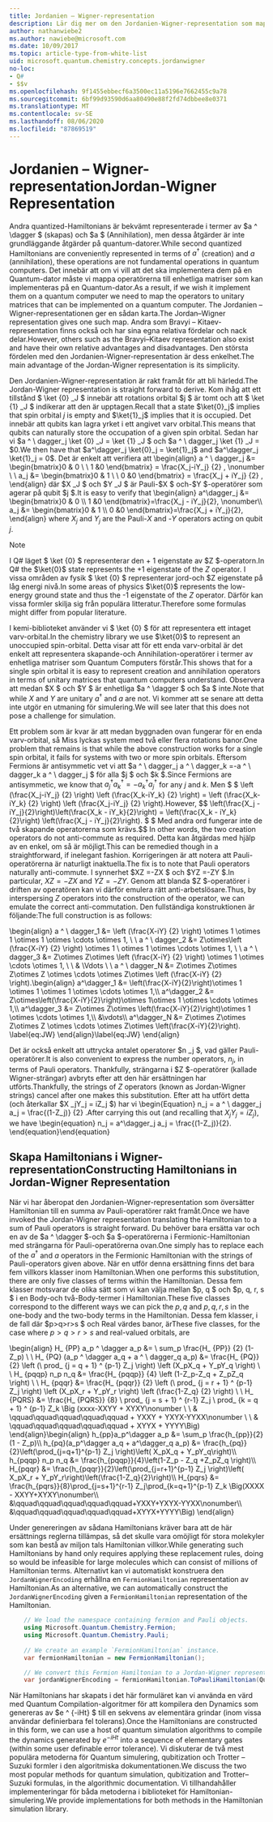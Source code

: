 ```yaml
---
title: Jordanien – Wigner-representation
description: Lär dig mer om den Jordanien-Wigner-representation som mappar Hamiltonian-operatörer till enhetliga matriser som kan vara enklare att implementera på en Quantum-dator.
author: nathanwiebe2
ms.author: nawiebe@microsoft.com
ms.date: 10/09/2017
ms.topic: article-type-from-white-list
uid: microsoft.quantum.chemistry.concepts.jordanwigner
no-loc:
- Q#
- $$v
ms.openlocfilehash: 9f1455ebbecf6a3500ec11a5196e7662455c9a78
ms.sourcegitcommit: 6bf99d93590d6aa80490e88f2fd74dbbee8e0371
ms.translationtype: MT
ms.contentlocale: sv-SE
ms.lasthandoff: 08/06/2020
ms.locfileid: "87869519"
---
```

# <a name="jordan-wigner-representation"></a><span data-ttu-id="baeea-103">Jordanien – Wigner-representation</span><span class="sxs-lookup"><span data-stu-id="baeea-103">Jordan-Wigner Representation</span></span>

<span data-ttu-id="baeea-104">Andra quantized-Hamiltonians är bekvämt representerade i termer av $a ^ \dagger $ (skapas) och $a $ (Annihilation), men dessa åtgärder är inte grundläggande åtgärder på quantum-datorer.</span><span class="sxs-lookup"><span data-stu-id="baeea-104">While second quantized Hamiltonians are conveniently represented in terms of $a^\dagger$ (creation) and $a$ (annihilation), these operations are not fundamental operations in quantum computers.</span></span>
<span data-ttu-id="baeea-105">Det innebär att om vi vill att det ska implementera dem på en Quantum-dator måste vi mappa operatörerna till enhetliga matriser som kan implementeras på en Quantum-dator.</span><span class="sxs-lookup"><span data-stu-id="baeea-105">As a result, if we wish it implement them on a quantum computer we need to map the operators to unitary matrices that can be implemented on a quantum computer.</span></span>
<span data-ttu-id="baeea-106">The Jordanien – Wigner-representationen ger en sådan karta.</span><span class="sxs-lookup"><span data-stu-id="baeea-106">The Jordan–Wigner representation gives one such map.</span></span>
<span data-ttu-id="baeea-107">Andra som Bravyi – Kitaev-representation finns också och har sina egna relativa fördelar och nack delar.</span><span class="sxs-lookup"><span data-stu-id="baeea-107">However, others such as the Bravyi–Kitaev representation also exist and have their own relative advantages and disadvantages.</span></span>
<span data-ttu-id="baeea-108">Den största fördelen med den Jordanien-Wigner-representation är dess enkelhet.</span><span class="sxs-lookup"><span data-stu-id="baeea-108">The main advantage of the Jordan-Wigner representation is its simplicity.</span></span>

<span data-ttu-id="baeea-109">Den Jordanien-Wigner-representation är rakt framåt för att bli härledd.</span><span class="sxs-lookup"><span data-stu-id="baeea-109">The Jordan-Wigner representation is straight forward to derive.</span></span>
<span data-ttu-id="baeea-110">Kom ihåg att ett tillstånd $ \ket {0} _J $ innebär att rotations orbital $j $ är tomt och att $ \ket {1} _J $ indikerar att den är upptagen.</span><span class="sxs-lookup"><span data-stu-id="baeea-110">Recall that a state $\ket{0}_j$ implies that spin orbital $j$ is empty and $\ket{1}_j$ implies that it is occupied.</span></span>
<span data-ttu-id="baeea-111">Det innebär att qubits kan lagra yrket i ett angivet varv orbital.</span><span class="sxs-lookup"><span data-stu-id="baeea-111">This means that qubits can naturally store the occupation of a given spin orbital.</span></span>
<span data-ttu-id="baeea-112">Sedan har vi $a ^ \ dagger_j \ket {0} _J = \ket {1} _J $ och $a ^ \ dagger_j \ket {1} _J = $0.</span><span class="sxs-lookup"><span data-stu-id="baeea-112">We then have that $a^\dagger_j \ket{0}_j = \ket{1}_j$ and $a^\dagger_j \ket{1}_j = 0$.</span></span>
<span data-ttu-id="baeea-113">Det är enkelt att verifiera att \begin{align} a ^ \ dagger_j &= \begin{bmatrix}0 & 0 \\ \ 1 &0 \end{bmatrix} = \frac{X_j-iY_j} {2} , \nonumber \\ \\ a_j &= \begin{bmatrix}0 & 1 \\ \ 0 &0 \end{bmatrix} = \frac{X_j + iY_j} {2} , \end{align} där $X _J $ och $Y _J $ är Pauli-$X $ och-$Y $-operatörer som agerar på qubit $j $.</span><span class="sxs-lookup"><span data-stu-id="baeea-113">It is easy to verify that \begin{align} a^\dagger_j &= \begin{bmatrix}0 & 0 \\\ 1 &0 \end{bmatrix}=\frac{X_j - iY_j}{2}, \nonumber\\\\ a_j &= \begin{bmatrix}0 & 1 \\\ 0 &0 \end{bmatrix}=\frac{X_j + iY_j}{2}, \end{align} where $X_j$ and $Y_j$ are the Pauli-$X$ and -$Y$ operators acting on qubit $j$.</span></span>

>[!NOTE]
> <span data-ttu-id="baeea-114">I Q# läget $ \ket {0} $ representerar den + 1 eigenstate av $Z $-operatorn.</span><span class="sxs-lookup"><span data-stu-id="baeea-114">In Q# the $\ket{0}$ state represents the +1 eigenstate of the $Z$ operator.</span></span> <span data-ttu-id="baeea-115">I vissa områden av fysik $ \ket {0} $ representerar jord-och $Z eigenstate på låg energi nivå.</span><span class="sxs-lookup"><span data-stu-id="baeea-115">In some areas of physics $\ket{0}$ represents the low-energy ground state and thus the -1 eigenstate of the $Z$ operator.</span></span> <span data-ttu-id="baeea-116">Därför kan vissa formler skilja sig från populära litteratur.</span><span class="sxs-lookup"><span data-stu-id="baeea-116">Therefore some formulas might differ from popular literature.</span></span>

<span data-ttu-id="baeea-117">I kemi-biblioteket använder vi $ \ket {0} $ för att representera ett intaget varv-orbital.</span><span class="sxs-lookup"><span data-stu-id="baeea-117">In the chemistry library we use $\ket{0}$ to represent an unoccupied spin-orbital.</span></span>
<span data-ttu-id="baeea-118">Detta visar att för ett enda varv-orbital är det enkelt att representera skapande-och Annihilation-operatörer i termer av enhetliga matriser som Quantum Computers förstår.</span><span class="sxs-lookup"><span data-stu-id="baeea-118">This shows that for a single spin orbital it is easy to represent creation and annihilation operators in terms of unitary matrices that quantum computers understand.</span></span>
<span data-ttu-id="baeea-119">Observera att medan $X $ och $Y $ är enhetliga $a ^ \dagger $ och $a $ inte.</span><span class="sxs-lookup"><span data-stu-id="baeea-119">Note that while $X$ and $Y$ are unitary $a^\dagger$ and $a$ are not.</span></span>
<span data-ttu-id="baeea-120">Vi kommer att se senare att detta inte utgör en utmaning för simulering.</span><span class="sxs-lookup"><span data-stu-id="baeea-120">We will see later that this does not pose a challenge for simulation.</span></span>

<span data-ttu-id="baeea-121">Ett problem som är kvar är att medan byggnaden ovan fungerar för en enda varv-orbital, så Miss lyckas system med två eller flera rotations banor.</span><span class="sxs-lookup"><span data-stu-id="baeea-121">One problem that remains is that while the above construction works for a single spin orbital, it fails for systems with two or more spin orbitals.</span></span>
<span data-ttu-id="baeea-122">Eftersom Fermions är antisymmetic vet vi att $a ^ \ dagger_j a ^ \ dagger_k =-a ^ \ dagger_k a ^ \ dagger_j $ för alla $j $ och $k $.</span><span class="sxs-lookup"><span data-stu-id="baeea-122">Since Fermions are antisymmetic, we know that $a^\dagger_j a^\dagger_k = - a^\dagger_k a^\dagger_j$ for any $j$ and $k$.</span></span>
<span data-ttu-id="baeea-123">Men $ $ \left (\frac{X_j-iY_j} {2} \right) \left (\frac{X_k-iY_k} {2} \right) = \left (\frac{X_k-iY_k} {2} \right) \left (\frac{X_j-iY_j} {2} \right).</span><span class="sxs-lookup"><span data-stu-id="baeea-123">However, $$ \left(\frac{X_j - iY_j}{2}\right)\left(\frac{X_k - iY_k}{2}\right) = \left(\frac{X_k - iY_k}{2}\right) \left(\frac{X_j - iY_j}{2}\right).</span></span>
<span data-ttu-id="baeea-124">$ $ Med andra ord fungerar inte de två skapande operatorerna som krävs.</span><span class="sxs-lookup"><span data-stu-id="baeea-124">$$ In other words, the two creation operators do not anti-commute as required.</span></span>
<span data-ttu-id="baeea-125">Detta kan åtgärdas med hjälp av en enkel, om så är möjligt.</span><span class="sxs-lookup"><span data-stu-id="baeea-125">This can be remedied though in a straightforward, if inelegant fashion.</span></span>
<span data-ttu-id="baeea-126">Korrigeringen är att notera att Pauli-operatörerna är naturligt inaktuella.</span><span class="sxs-lookup"><span data-stu-id="baeea-126">The fix is to note that Pauli operators naturally anti-commute.</span></span>
<span data-ttu-id="baeea-127">I synnerhet $XZ =-ZX $ och $YZ =-ZY $.</span><span class="sxs-lookup"><span data-stu-id="baeea-127">In particular, $XZ = -ZX$ and $YZ=-ZY$.</span></span>
<span data-ttu-id="baeea-128">Genom att blanda $Z $-operatörer i driften av operatören kan vi därför emulera rätt anti-arbetslösare.</span><span class="sxs-lookup"><span data-stu-id="baeea-128">Thus, by interspersing $Z$ operators into the construction of the operator, we can emulate the correct anti-commutation.</span></span>
<span data-ttu-id="baeea-129">Den fullständiga konstruktionen är följande:</span><span class="sxs-lookup"><span data-stu-id="baeea-129">The full construction is as follows:</span></span> 

<span data-ttu-id="baeea-130">\begin{align} a ^ \ dagger_1 &= \left (\frac{X-iY} {2} \right) \otimes 1 \otimes 1 \otimes 1 \otimes \cdots \otimes 1, \\ \\ a ^ \ dagger_2 &= Z\otimes\left (\frac{X-iY} {2} \right) \otimes 1 \ otimes 1 \otimes \cdots \otimes 1, \\ \\ a ^ \ dagger_3 &= Z\otimes Z\otimes \left (\frac{X-iY} {2} \right) \otimes 1 \otimes \cdots \otimes 1, \\ \\ & \Vdots \\ \\ a ^ \ dagger_N &= Z\otimes Z\otimes Z\otimes Z \otimes \cdots \otimes Z\otimes \left (\frac{X-iY} {2} \right).</span><span class="sxs-lookup"><span data-stu-id="baeea-130">\begin{align} a^\dagger_1 &= \left(\frac{X-iY}{2}\right)\otimes 1 \otimes 1 \otimes 1 \otimes \cdots \otimes 1,\\\\ a^\dagger_2 &= Z\otimes\left(\frac{X-iY}{2}\right)\otimes 1\otimes 1 \otimes \cdots \otimes 1,\\\\ a^\dagger_3 &= Z\otimes Z\otimes \left(\frac{X-iY}{2}\right)\otimes 1 \otimes \cdots \otimes 1,\\\\ &\vdots\\\\ a^\dagger_N &= Z\otimes Z\otimes Z\otimes Z \otimes \cdots \otimes Z\otimes \left(\frac{X-iY}{2}\right).</span></span> <span data-ttu-id="baeea-131">\label{eq:JW} \end{align}</span><span class="sxs-lookup"><span data-stu-id="baeea-131">\label{eq:JW} \end{align}</span></span>

<span data-ttu-id="baeea-132">Det är också enkelt att uttrycka antalet operatorer $n _j $, vad gäller Pauli-operatörer.</span><span class="sxs-lookup"><span data-stu-id="baeea-132">It is also convenient to express the number operators, $n_j$, in terms of Pauli operators.</span></span>
<span data-ttu-id="baeea-133">Thankfully, strängarna i $Z $-operatörer (kallade Wigner-strängar) avbryts efter att den här ersättningen har utförts.</span><span class="sxs-lookup"><span data-stu-id="baeea-133">Thankfully, the strings of $Z$ operators (known as Jordan-Wigner strings) cancel after one makes this substitution.</span></span>
<span data-ttu-id="baeea-134">Efter att ha utfört detta (och återkallar $X _jY_j = iZ_j $) har vi \begin{Equation} n_j = a ^ \ dagger_j a_j = \frac{(1-Z_j)} {2} .</span><span class="sxs-lookup"><span data-stu-id="baeea-134">After carrying this out (and recalling that $X_jY_j=iZ_j$), we have \begin{equation} n_j = a^\dagger_j a_j = \frac{(1-Z_j)}{2}.</span></span>
<span data-ttu-id="baeea-135">\end{equation}</span><span class="sxs-lookup"><span data-stu-id="baeea-135">\end{equation}</span></span>


## <a name="constructing-hamiltonians-in-jordan-wigner-representation"></a><span data-ttu-id="baeea-136">Skapa Hamiltonians i Wigner-representation</span><span class="sxs-lookup"><span data-stu-id="baeea-136">Constructing Hamiltonians in Jordan-Wigner Representation</span></span>

<span data-ttu-id="baeea-137">När vi har åberopat den Jordanien-Wigner-representation som översätter Hamiltonian till en summa av Pauli-operatörer rakt framåt.</span><span class="sxs-lookup"><span data-stu-id="baeea-137">Once we have invoked the Jordan-Wigner representation translating the Hamiltonian to a sum of Pauli operators is straight forward.</span></span>
<span data-ttu-id="baeea-138">Du behöver bara ersätta var och en av de $a ^ \dagger $-och $a $-operatörerna i Fermionic-Hamiltonian med strängarna för Pauli-operatörerna ovan.</span><span class="sxs-lookup"><span data-stu-id="baeea-138">One simply has to replace each of the $a^\dagger$ and $a$ operators in the Fermionic Hamiltonian with the strings of Pauli-operators given above.</span></span>
<span data-ttu-id="baeea-139">När en utför denna ersättning finns det bara fem villkors klasser inom Hamiltonian.</span><span class="sxs-lookup"><span data-stu-id="baeea-139">When one performs this substitution, there are only five classes of terms within the Hamiltonian.</span></span>
<span data-ttu-id="baeea-140">Dessa fem klasser motsvarar de olika sätt som vi kan välja mellan $p, q $ och $p, q, r, s $ i en Body-och två-Body-termer i Hamiltonian.</span><span class="sxs-lookup"><span data-stu-id="baeea-140">These five classes correspond to the different ways we can pick the $p,q$ and $p,q,r,s$ in the one-body and the two-body terms in the Hamiltonian.</span></span>
<span data-ttu-id="baeea-141">Dessa fem klasser, i de fall där $p>q>r>s $ och Real värdes banor, är</span><span class="sxs-lookup"><span data-stu-id="baeea-141">These five classes, for the case where $p>q>r>s$ and real-valued orbitals, are</span></span>

<span data-ttu-id="baeea-142">\begin{align} H_ {PP} a_p ^ \dagger a_p &= \ sum_p \frac{H_ {PP}} {2} (1-Z_p) \\ \\ H_ {PQ} (a_p ^ \dagger a_q + a ^ \ dagger_q a_p) &= \frac{H_ {PQ}} {2} \left (\ prod_ {j = q + 1} ^ {p-1} Z_j \right) \left (X_pX_q + Y_pY_q \right) \\ \\ H_ {pqqp} n_p n_q &= \frac{H_ {pqqp}} {4} \left (1-Z_p-Z_q + Z_pZ_q \right) \\ \\ H_ {pqqr} &= \frac{H_ {pqqr}} {2} \left (\ prod_ {j = r + 1} ^ {p-1} Z_j \right) \left (X_pX_r + Y_pY_r \right) \left (\frac{1-Z_q} {2} \right) \\ \\ H_ {PQRS} &= \frac{H_ {PQRS}} {8} \ prod_ {j = s + 1} ^ {r-1} Z_j \ prod_ {k = q + 1} ^ {p-1} Z_k \Big (xxxx-XXYY + XYXY\nonumber \\ \\ & \qquad\qquad\qquad\qquad\qquad + YXXY + YXYX-YYXX\nonumber \\ \\ & \qquad\qquad\qquad\qquad\qquad + XYYX + YYYY\Big) \end{align}</span><span class="sxs-lookup"><span data-stu-id="baeea-142">\begin{align} h_{pp}a_p^\dagger a_p &= \sum_p \frac{h_{pp}}{2}(1 - Z_p)\\\\ h_{pq}(a_p^\dagger a_q + a^\dagger_q a_p) &= \frac{h_{pq}}{2}\left(\prod_{j=q+1}^{p-1} Z_j \right)\left( X_pX_q + Y_pY_q\right)\\\\ h_{pqqp} n_p n_q &=  \frac{h_{pqqp}}{4}\left(1-Z_p - Z_q +Z_pZ_q \right)\\\\ H_{pqqr} &= \frac{h_{pqqr}}{2}\left(\prod_{j=r+1}^{p-1} Z_j \right)\left( X_pX_r + Y_pY_r\right)\left(\frac{1-Z_q}{2}\right)\\\\ H_{pqrs} &= \frac{h_{pqrs}}{8}\prod_{j=s+1}^{r-1} Z_j\prod_{k=q+1}^{p-1} Z_k \Big(XXXX - XXYY+XYXY\nonumber\\\\ &\qquad\qquad\qquad\qquad\qquad+YXXY+YXYX-YYXX\nonumber\\\\ &\qquad\qquad\qquad\qquad\qquad+XYYX+YYYY\Big) \end{align}</span></span>

<span data-ttu-id="baeea-143">Under genereringen av sådana Hamiltonians kräver bara att de här ersättnings reglerna tillämpas, så det skulle vara omöjligt för stora molekyler som kan bestå av miljon tals Hamiltonian villkor.</span><span class="sxs-lookup"><span data-stu-id="baeea-143">While generating such Hamiltonians by hand only requires applying these replacement rules, doing so would be infeasible for large molecules which can consist of millions of Hamiltonian terms.</span></span>
<span data-ttu-id="baeea-144">Alternativt kan vi automatiskt konstruera den `JordanWignerEncoding` erhållna en `FermionHamiltonian` representation av Hamiltonian.</span><span class="sxs-lookup"><span data-stu-id="baeea-144">As an alternative, we can automatically construct the `JordanWignerEncoding` given a `FermionHamiltonian` representation of the Hamiltonian.</span></span>

```csharp
    // We load the namespace containing fermion and Pauli objects. 
    using Microsoft.Quantum.Chemistry.Fermion;
    using Microsoft.Quantum.Chemistry.Pauli;
    
    // We create an example `FermionHamiltonian` instance.
    var fermionHamiltonian = new FermionHamiltonian();

    // We convert this Fermion Hamiltonian to a Jordan-Wigner representation.
    var jordanWignerEncoding = fermionHamiltonian.ToPauliHamiltonian(QubitEncoding.JordanWigner);
```

<span data-ttu-id="baeea-145">När Hamiltonians har skapats i det här formuläret kan vi använda en värd med Quantum Compilation-algoritmer för att kompilera den Dynamics som genereras av $e ^ {-iHt} $ till en sekvens av elementära grindar (inom vissa användar definierbara fel tolerans).</span><span class="sxs-lookup"><span data-stu-id="baeea-145">Once the Hamiltonians are constructed in this form, we can use a host of quantum simulation algorithms to compile the dynamics generated by $e^{-iHt}$ into a sequence of elementary gates (within some user definable error tolerance).</span></span>
<span data-ttu-id="baeea-146">Vi diskuterar de två mest populära metoderna för Quantum simulering, qubitization och Trotter – Suzuki formler i den algoritmiska dokumentationen.</span><span class="sxs-lookup"><span data-stu-id="baeea-146">We discuss the two most popular methods for quantum simulation, qubitization and Trotter–Suzuki formulas, in the algorithmic documentation.</span></span> <span data-ttu-id="baeea-147">Vi tillhandahåller implementeringar för båda metoderna i biblioteket för Hamiltonian-simulering.</span><span class="sxs-lookup"><span data-stu-id="baeea-147">We provide implementations for both methods in the Hamiltonian simulation library.</span></span>
